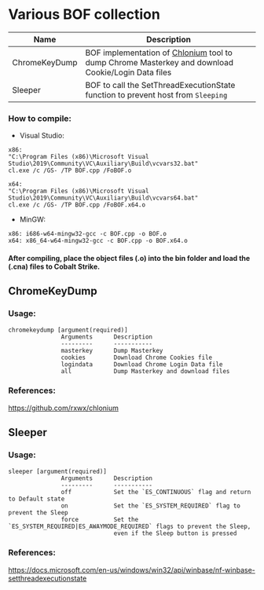 # Various BOF collection

| Name               | Description| 
| ------------------ | ---------------------- | 
| ChromeKeyDump      | BOF implementation of [Chlonium](https://github.com/rxwx/chlonium) tool to dump Chrome Masterkey and download Cookie/Login Data files   | 
| Sleeper            | BOF to call the SetThreadExecutionState function to prevent host from `Sleeping` | 

### How to compile:

- Visual Studio:

```
x86: 
"C:\Program Files (x86)\Microsoft Visual Studio\2019\Community\VC\Auxiliary\Build\vcvars32.bat"
cl.exe /c /GS- /TP BOF.cpp /FoBOF.o

x64: 
"C:\Program Files (x86)\Microsoft Visual Studio\2019\Community\VC\Auxiliary\Build\vcvars64.bat"
cl.exe /c /GS- /TP BOF.cpp /FoBOF.x64.o
```

- MinGW: 

```
x86: i686-w64-mingw32-gcc -c BOF.cpp -o BOF.o
x64: x86_64-w64-mingw32-gcc -c BOF.cpp -o BOF.x64.o
```
#### After compiling, place the object files (.o) into the bin folder and load the (.cna) files to Cobalt Strike.

## ChromeKeyDump

### Usage:
```
chromekeydump [argument(required)]
               Arguments      Description
               ---------      -----------
               masterkey      Dump Masterkey
               cookies        Download Chrome Cookies file
               logindata      Download Chrome Login Data file
               all            Dump Masterkey and download files
```
### References:
https://github.com/rxwx/chlonium



## Sleeper

### Usage:
```
sleeper [argument(required)]
               Arguments      Description
               ---------      -----------
               off            Set the `ES_CONTINUOUS` flag and return to Default state
               on             Set the `ES_SYSTEM_REQUIRED` flag to prevent the Sleep
               force          Set the `ES_SYSTEM_REQUIRED|ES_AWAYMODE_REQUIRED` flags to prevent the Sleep, 
                              even if the Sleep button is pressed
```
### References:
https://docs.microsoft.com/en-us/windows/win32/api/winbase/nf-winbase-setthreadexecutionstate
